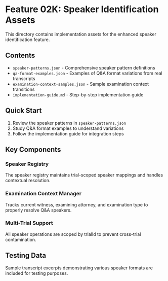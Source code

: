 # Feature 02K: Speaker Identification Assets

This directory contains implementation assets for the enhanced speaker identification feature.

## Contents

- `speaker-patterns.json` - Comprehensive speaker pattern definitions
- `qa-format-examples.json` - Examples of Q&A format variations from real transcripts
- `examination-context-samples.json` - Sample examination context transitions
- `implementation-guide.md` - Step-by-step implementation guide

## Quick Start

1. Review the speaker patterns in `speaker-patterns.json`
2. Study Q&A format examples to understand variations
3. Follow the implementation guide for integration steps

## Key Components

### Speaker Registry
The speaker registry maintains trial-scoped speaker mappings and handles contextual resolution.

### Examination Context Manager
Tracks current witness, examining attorney, and examination type to properly resolve Q&A speakers.

### Multi-Trial Support
All speaker operations are scoped by trialId to prevent cross-trial contamination.

## Testing Data

Sample transcript excerpts demonstrating various speaker formats are included for testing purposes.